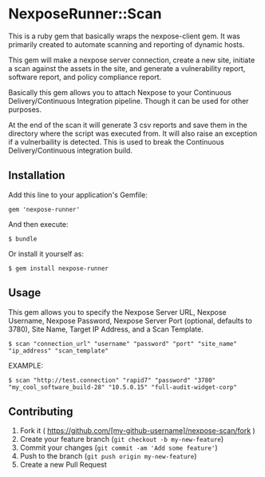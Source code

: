 # NexposeRunner::Scan

This is a ruby gem that basically wraps the nexpose-client gem. It was primarily created to automate scanning and reporting of dynamic hosts. 

This gem will make a nexpose server connection, create a new site, initiate a scan against the assets in the site, and generate a vulnerability report, software report, and policy compliance report. 

Basically this gem allows you to attach Nexpose to your Continuous Delivery/Continuous Integration pipeline. Though it can be used for other purposes.

At the end of the scan it will generate 3 csv reports and save them in the directory where the script was executed from. It will also raise an exception if a vulnerbaility is detected. This is used to break the Continuous Delivery/Continuous integration build.

## Installation

Add this line to your application's Gemfile:

    gem 'nexpose-runner'

And then execute:

    $ bundle

Or install it yourself as:

    $ gem install nexpose-runner

## Usage

This gem allows you to specify the Nexpose Server URL, Nexpose Username, Nexpose Password, Nexpose Server Port (optional, defaults to 3780), Site Name, Target IP Address, and a Scan Template.


    $ scan "connection_url" "username" "password" "port" "site_name" "ip_address" "scan_template"
    
EXAMPLE:

    $ scan "http://test.connection" "rapid7" "password" "3780" "my_cool_software_build-28" "10.5.0.15" "full-audit-widget-corp"

## Contributing

1. Fork it ( https://github.com/[my-github-username]/nexpose-scan/fork )
2. Create your feature branch (`git checkout -b my-new-feature`)
3. Commit your changes (`git commit -am 'Add some feature'`)
4. Push to the branch (`git push origin my-new-feature`)
5. Create a new Pull Request
